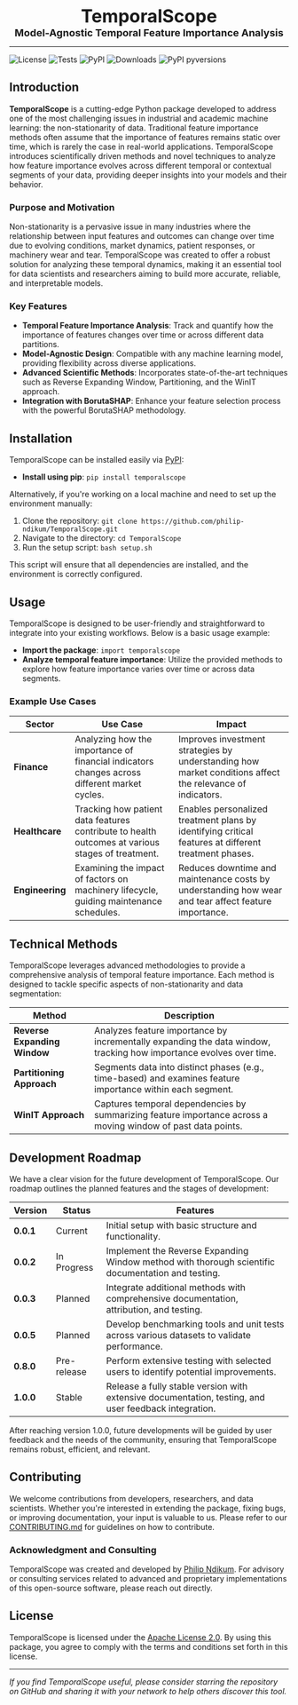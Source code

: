 <p align="center">
  <strong><font size="6">TemporalScope</font></strong><br>
  <strong><font size="4">Model-Agnostic Temporal Feature Importance Analysis</font></strong>
</p>

---

![License](https://img.shields.io/github/license/philip-ndikum/TemporalScope)
![Tests](https://github.com/philip-ndikum/TemporalScope/actions/workflows/run_tests.yml/badge.svg)
![PyPI](https://img.shields.io/pypi/v/temporalscope)
![Downloads](https://img.shields.io/pypi/dm/temporalscope)
![PyPI pyversions](https://img.shields.io/pypi/pyversions/temporalscope)

## **Introduction**

**TemporalScope** is a cutting-edge Python package developed to address one of the most challenging issues in industrial and academic machine learning: the non-stationarity of data. Traditional feature importance methods often assume that the importance of features remains static over time, which is rarely the case in real-world applications. TemporalScope introduces scientifically driven methods and novel techniques to analyze how feature importance evolves across different temporal or contextual segments of your data, providing deeper insights into your models and their behavior.

### **Purpose and Motivation**

Non-stationarity is a pervasive issue in many industries where the relationship between input features and outcomes can change over time due to evolving conditions, market dynamics, patient responses, or machinery wear and tear. TemporalScope was created to offer a robust solution for analyzing these temporal dynamics, making it an essential tool for data scientists and researchers aiming to build more accurate, reliable, and interpretable models.

### **Key Features**

- **Temporal Feature Importance Analysis**: Track and quantify how the importance of features changes over time or across different data partitions.
- **Model-Agnostic Design**: Compatible with any machine learning model, providing flexibility across diverse applications.
- **Advanced Scientific Methods**: Incorporates state-of-the-art techniques such as Reverse Expanding Window, Partitioning, and the WinIT approach.
- **Integration with BorutaSHAP**: Enhance your feature selection process with the powerful BorutaSHAP methodology.

## **Installation**

TemporalScope can be installed easily via [PyPI](https://pypi.org/project/temporalscope/):

- **Install using pip**: `pip install temporalscope`

Alternatively, if you're working on a local machine and need to set up the environment manually:

1. Clone the repository: `git clone https://github.com/philip-ndikum/TemporalScope.git`
2. Navigate to the directory: `cd TemporalScope`
3. Run the setup script: `bash setup.sh`

This script will ensure that all dependencies are installed, and the environment is correctly configured.

## **Usage**

TemporalScope is designed to be user-friendly and straightforward to integrate into your existing workflows. Below is a basic usage example:

- **Import the package**: `import temporalscope`
- **Analyze temporal feature importance**: Utilize the provided methods to explore how feature importance varies over time or across data segments.

### **Example Use Cases**

| **Sector**    | **Use Case**                                                                                  | **Impact**                                                                                         |
|---------------|-----------------------------------------------------------------------------------------------|-----------------------------------------------------------------------------------------------------|
| **Finance**   | Analyzing how the importance of financial indicators changes across different market cycles.   | Improves investment strategies by understanding how market conditions affect the relevance of indicators. |
| **Healthcare**| Tracking how patient data features contribute to health outcomes at various stages of treatment.| Enables personalized treatment plans by identifying critical features at different treatment phases.  |
| **Engineering**| Examining the impact of factors on machinery lifecycle, guiding maintenance schedules.        | Reduces downtime and maintenance costs by understanding how wear and tear affect feature importance.  |

## **Technical Methods**

TemporalScope leverages advanced methodologies to provide a comprehensive analysis of temporal feature importance. Each method is designed to tackle specific aspects of non-stationarity and data segmentation:

| **Method**                         | **Description**                                                                                          |
|------------------------------------|----------------------------------------------------------------------------------------------------------|
| **Reverse Expanding Window**       | Analyzes feature importance by incrementally expanding the data window, tracking how importance evolves over time. |
| **Partitioning Approach**          | Segments data into distinct phases (e.g., time-based) and examines feature importance within each segment.|
| **WinIT Approach**                 | Captures temporal dependencies by summarizing feature importance across a moving window of past data points.|

## **Development Roadmap**

We have a clear vision for the future development of TemporalScope. Our roadmap outlines the planned features and the stages of development:

| **Version** | **Status**    | **Features**                                                                                     |
|-------------|---------------|-------------------------------------------------------------------------------------------------|
| **0.0.1**   | Current       | Initial setup with basic structure and functionality.                                            |
| **0.0.2**   | In Progress   | Implement the Reverse Expanding Window method with thorough scientific documentation and testing.|
| **0.0.3**   | Planned       | Integrate additional methods with comprehensive documentation, attribution, and testing.         |
| **0.0.5**   | Planned       | Develop benchmarking tools and unit tests across various datasets to validate performance.       |
| **0.8.0**   | Pre-release   | Perform extensive testing with selected users to identify potential improvements.                |
| **1.0.0**   | Stable        | Release a fully stable version with extensive documentation, testing, and user feedback integration.|

After reaching version 1.0.0, future developments will be guided by user feedback and the needs of the community, ensuring that TemporalScope remains robust, efficient, and relevant.

## **Contributing**

We welcome contributions from developers, researchers, and data scientists. Whether you're interested in extending the package, fixing bugs, or improving documentation, your input is valuable to us. Please refer to our [CONTRIBUTING.md](CONTRIBUTING.md) for guidelines on how to contribute.

### **Acknowledgment and Consulting**

TemporalScope was created and developed by [Philip Ndikum](https://github.com/philip-ndikum). For advisory or consulting services related to advanced and proprietary implementations of this open-source software, please reach out directly.

## **License**

TemporalScope is licensed under the [Apache License 2.0](LICENSE). By using this package, you agree to comply with the terms and conditions set forth in this license.

---
*If you find TemporalScope useful, please consider starring the repository on GitHub and sharing it with your network to help others discover this tool.*
